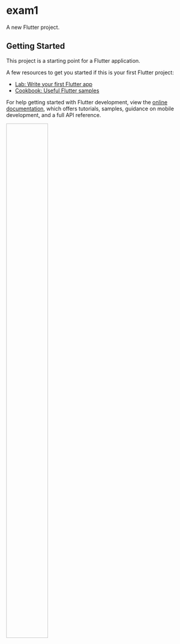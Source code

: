 # exam1

A new Flutter project.

## Getting Started

This project is a starting point for a Flutter application.

A few resources to get you started if this is your first Flutter project:

- [Lab: Write your first Flutter app](https://docs.flutter.dev/get-started/codelab)
- [Cookbook: Useful Flutter samples](https://docs.flutter.dev/cookbook)

For help getting started with Flutter development, view the
[online documentation](https://docs.flutter.dev/), which offers tutorials,
samples, guidance on mobile development, and a full API reference.


<p>
<img src"https://user-images.githubusercontent.com/120724936/211246434-5fbd4a75-7419-493c-9255-891d13d5e76e.png" width=22% height=35%>

</p>
